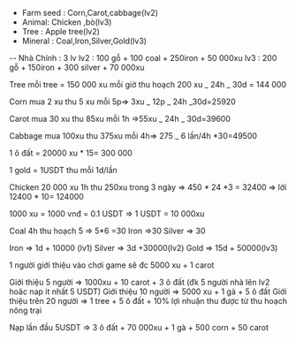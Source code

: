 - Farm seed : Corn,Carot,cabbage(lv2)
- Animal: Chicken ,bò(lv3)
- Tree : Apple tree(lv2)
- Mineral : Coal,Iron,Silver,Gold(lv3)

-- Nhà Chính : 3 lv
lv2 : 100 gỗ + 100 coal + 250iron + 50 000xu
lv3 : 200 gỗ + 150iron + 300 silver + 70 000xu

Tree mỗi tree = 150 000 xu mỗi giờ thu hoạch 200 xu _ 24h _ 30d = 144 000

Corn mua 2 xu thu 5 xu mỗi 5p=> 3xu _ 12p _ 24h _30d=25920

Carot mua 30 xu thu 85xu mỗi 1h =>55xu _ 24h _ 30d=39600

Cabbage mua 100xu thu 375xu mỗi 4h=> 275 _ 6 lần/4h \*30=49500

1 ô đất = 20000 xu \* 15= 300 000

1 gold = 1USDT thu mỗi 1d/lần

Chicken 20 000 xu 1h thu 250xu trong 3 ngày => 450 * 24 *3 = 32400 => lời 12400 \* 10= 124000

1000 xu = 1000 vnđ = 0.1 USDT
=> 1 USDT = 10 000xu

Coal 4h thu hoạch 5 => 5*6 =30 
Iron =>30
Silver => 30

Iron => 1d + 10000 (lv1)
Silver => 3d +30000(lv2)
Gold => 15d + 50000(lv3)

1 người giới thiệu vào chơi game sẽ đc 5000 xu + 1 carot

Giới thiệu 5 người => 1000xu + 10 carot  + 3 ô đất (đk 5 người nhà lên lv2 hoăc nap it nhất 5 USDT)
Giới thiệu 10 người => 5000 xu + 1 gà + 5 ô đất
Giới thiệu trên 20 người => 1 tree + 5 ô đất + 10% lợi nhuận thu được từ thu hoạch nông trại 

Nạp lần đầu 5USDT => 3 ô đất + 70 000xu + 1 gà + 500 corn + 50 carot 